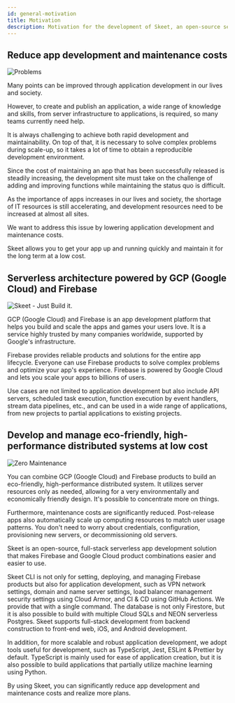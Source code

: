 ```yaml
---
id: general-motivation
title: Motivation
description: Motivation for the development of Skeet, an open-source serverless app framework
---
```


## Reduce app development and maintenance costs

![Problems](/doc-images/motivation/Problems.png)

Many points can be improved through application development in our lives and society.

However, to create and publish an application, a wide range of knowledge and skills, from server infrastructure to applications, is required, so many teams currently need help.

It is always challenging to achieve both rapid development and maintainability. On top of that, it is necessary to solve complex problems during scale-up, so it takes a lot of time to obtain a reproducible development environment.

Since the cost of maintaining an app that has been successfully released is steadily increasing, the development site must take on the challenge of adding and improving functions while maintaining the status quo is difficult.

As the importance of apps increases in our lives and society, the shortage of IT resources is still accelerating, and development resources need to be increased at almost all sites.

We want to address this issue by lowering application development and maintenance costs.

Skeet allows you to get your app up and running quickly and maintain it for the long term at a low cost.

## Serverless architecture powered by GCP (Google Cloud) and Firebase

![Skeet - Just Build it.](https://storage.googleapis.com/skeet-assets/imgs/v2/SkeetV2EN.jpg)

GCP (Google Cloud) and Firebase is an app development platform that helps you build and scale the apps and games your users love. It is a service highly trusted by many companies worldwide, supported by Google's infrastructure.

Firebase provides reliable products and solutions for the entire app lifecycle. Everyone can use Firebase products to solve complex problems and optimize your app's experience. Firebase is powered by Google Cloud and lets you scale your apps to billions of users.

Use cases are not limited to application development but also include API servers, scheduled task execution, function execution by event handlers, stream data pipelines, etc., and can be used in a wide range of applications, from new projects to partial applications to existing projects.

## Develop and manage eco-friendly, high-performance distributed systems at low cost

![Zero Maintenance](/doc-images/motivation/ZeroMaintenance.png)

You can combine GCP (Google Cloud) and Firebase products to build an eco-friendly, high-performance distributed system. It utilizes server resources only as needed, allowing for a very environmentally and economically friendly design. It's possible to concentrate more on things.

Furthermore, maintenance costs are significantly reduced. Post-release apps also automatically scale up computing resources to match user usage patterns. You don't need to worry about credentials, configuration, provisioning new servers, or decommissioning old servers.

Skeet is an open-source, full-stack serverless app development solution that makes Firebase and Google Cloud product combinations easier and easier to use.

Skeet CLI is not only for setting, deploying, and managing Firebase products but also for application development, such as VPN network settings, domain and name server settings, load balancer management security settings using Cloud Armor, and CI & CD using GitHub Actions. We provide that with a single command. The database is not only Firestore, but it is also possible to build with multiple Cloud SQLs and NEON serverless Postgres. Skeet supports full-stack development from backend construction to front-end web, iOS, and Android development.

In addition, for more scalable and robust application development, we adopt tools useful for development, such as TypeScript, Jest, ESLint & Prettier by default. TypeScript is mainly used for ease of application creation, but it is also possible to build applications that partially utilize machine learning using Python.

By using Skeet, you can significantly reduce app development and maintenance costs and realize more plans.
